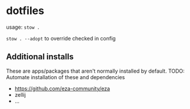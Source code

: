 # dotfiles 

usage: 
`stow .`

`stow . --adopt` to override checked in config


## Additional installs
These are apps/packages that aren't normally installed by default.
TODO: Automate installation of these and dependencies

 - https://github.com/eza-community/eza
 - zellij
 - ...

